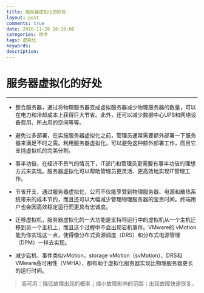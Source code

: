 ```yaml
---
title: 服务器虚拟化的好处
layout: post
comments: true
date: 2016-11-28 16:26:08
categories: 技术
tags: 虚拟化
keywords:
description:
---
```

# 服务器虚拟化的好处
------
- 整合服务器，通过将物理服务器变成虚拟服务器减少物理服务器的数量，可以在电力和冷却成本上获得巨大节省。此外，还可以减少数据中心UPS和网络设备费用、所占用的空间等等。

- 避免过多部署，在实施服务器虚拟化之前，管理员通常需要额外部署一下服务器来满足不时之需。利用服务器虚拟化，可以避免这种额外部署工作，而且它支持虚拟机的完美分割。

- 事半功倍，在经济不景气的情况下，IT部门和管理员更需要有事半功倍的理想方式来实现。服务器虚拟化可以帮助管理员更灵活、更高效地实现IT管理工作。

- 节省开支，通过服务器虚拟化，公司不仅能享受到物理服务器、电源和散热系统带来的成本节约，而且还可以大幅减少管理物理服务器的宝贵时间。终端用户也会因高效稳定运行而更具有忠诚度。

- 迁移虚拟机，服务器虚拟化的一大功能是支持将运行中的虚拟机从一个主机迁移到另一个主机上，而且这个过程中不会出现宕机事件。VMware的 vMotion能为你实现这一点，使得像分布式资源调度（DRS）和分布式电源管理（DPM）一样去实现。

- 减少宕机，事件类似vMotion，storage vMotion（svMotion）、DRS和VMware高可用性（VMHA），都有助于虚拟化服务器实现比物理服务器更长的运行时间。

> 高可用：降低故障出现的概率；缩小故障影响的范围；出现故障快速恢复。

<!-- more -->